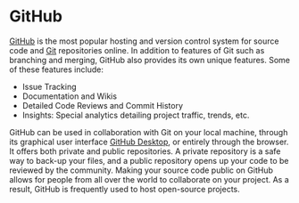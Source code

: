 # GitHub

[GitHub](https://github.com/) is the most popular hosting and version control system for source code and [Git](/guides/Version_Control/Git.md) repositories online. In addition to features of Git such as branching and merging, GitHub also provides its own unique features. Some of these features include:
* Issue Tracking
* Documentation and Wikis
* Detailed Code Reviews and Commit History
* Insights: Special analytics detailing project traffic, trends, etc.

GitHub can be used in collaboration with Git on your local machine, through its graphical user interface [GitHub Desktop]( https://desktop.github.com/), or entirely through the browser. It offers both private and public repositories. A private repository is a safe way to back-up your files, and a public repository opens up your code to be reviewed by the community. Making your source code public on GitHub allows for people from all over the world to collaborate on your project. As a result, GitHub is frequently used to host open-source projects.
